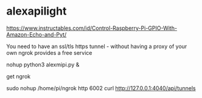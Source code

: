 # alexapilight

https://www.instructables.com/id/Control-Raspberry-Pi-GPIO-With-Amazon-Echo-and-Pyt/

You need to have an ssl/tls https tunnel - without having a proxy of your own ngrok provides a free service


nohup python3 alexmipi.py &


get ngrok

sudo nohup /home/pi/ngrok http 6002
curl http://127.0.0.1:4040/api/tunnels 


